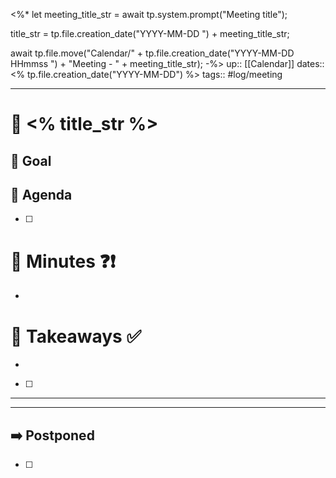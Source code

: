 <%*
let meeting_title_str = await tp.system.prompt("Meeting title");

title_str = tp.file.creation_date("YYYY-MM-DD ") + meeting_title_str;

await tp.file.move("Calendar/" + tp.file.creation_date("YYYY-MM-DD HHmmss ") + "Meeting - " + meeting_title_str);
-%>
up:: [[Calendar]]
dates:: <% tp.file.creation_date("YYYY-MM-DD") %>
tags:: #log/meeting 

---

# 👬 <% title_str %>

## 🎯 Goal


## 📌 Agenda
- [ ] 

# 📝 Minutes ❓❗️
- 

# 🚀 Takeaways ✅
- 
- [ ] 

---
---

## ➡️ Postponed
- [ ] 

